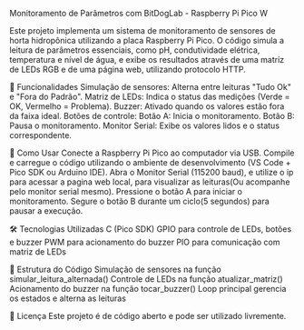 Monitoramento de Parâmetros com BitDogLab - Raspberry Pi Pico W

Este projeto implementa um sistema de monitoramento de sensores de horta hidropônica utilizando a placa Raspberry Pi Pico. O código simula a leitura de parâmetros essenciais, como pH, condutividade elétrica, temperatura e nível de água, e exibe os resultados através de uma matriz de LEDs RGB e de uma página web, utilizando protocolo HTTP.

📌 Funcionalidades Simulação de sensores: Alterna entre leituras "Tudo Ok" e "Fora do Padrão". Matriz de LEDs: Indica o status das medições (Verde = OK, Vermelho = Problema). Buzzer: Ativado quando os valores estão fora da faixa ideal. Botões de controle: Botão A: Inicia o monitoramento. Botão B: Pausa o monitoramento. Monitor Serial: Exibe os valores lidos e o status correspondente.

🚀 Como Usar Conecte a Raspberry Pi Pico ao computador via USB. Compile e carregue o código utilizando o ambiente de desenvolvimento (VS Code + Pico SDK ou Arduino IDE). Abra o Monitor Serial (115200 baud), e utilize o ip para acessar a pagina web local, para visualizar as leituras(Ou acompanhe pelo monitor serial mesmo). Pressione o botão A para iniciar o monitoramento. Segure o botão B durante um ciclo(5 segundos) para pausar a execução.

🛠️ Tecnologias Utilizadas C (Pico SDK) GPIO para controle de LEDs, botões e buzzer PWM para acionamento do buzzer PIO para comunicação com matriz de LEDs

📝 Estrutura do Código Simulação de sensores na função simular_leitura_alternada() Controle de LEDs na função atualizar_matriz() Acionamento do buzzer na função tocar_buzzer() Loop principal gerencia os estados e alterna as leituras

📄 Licença Este projeto é de código aberto e pode ser utilizado livremente.
